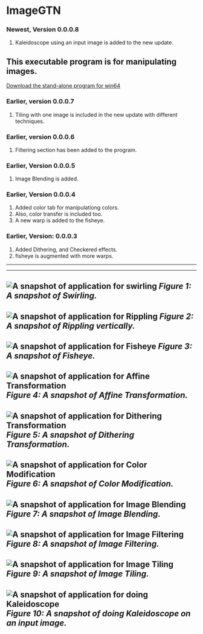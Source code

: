 # ImageGTN
### Newest, Version 0.0.0.8
1. Kaleidoscope using an input image is added to the new update.
## This executable program is for manipulating images.
[Download the stand-alone program for win64](https://drive.google.com/file/d/1LXXYUCPtZvVYmk7qx97YoNA41vW4A14C/view?usp=sharing)
### Earlier, version 0.0.0.7
1. Tiling with one image is included in the new update with different techniques.
### Earlier, version 0.0.0.6
1. Filtering section has been added to the program.
### Earlier, Version 0.0.0.5
1. Image Blending is added.
### Earlier, Version 0.0.0.4
1. Added color tab for manipulationg colors.
2. Also, color transfer is included too.
3. A new warp is added to the fisheye.
### Earlier, Version: 0.0.0.3
1. Added Dithering, and Checkered effects.
2. fisheye is augmented with more warps.
---
---
![A snapshot of application for swirling](Media/ver-0-0-0-1-snap-swirl.jpg) *Figure 1: A snapshot of Swirling.*
---
![A snapshot of application for Rippling](Media/ver-0-0-0-1-snap-ripplev.jpg) *Figure 2: A snapshot of Rippling vertically.*
---
![A snapshot of application for Fisheye](Media/ver-0-0-0-2-snap-fisheye.jpg) *Figure 3: A snapshot of Fisheye.*
---
![A snapshot of application for Affine Transformation](Media/ver-0-0-0-2-snap-affine.jpg) *Figure 4: A snapshot of Affine Transformation.*
---
![A snapshot of application for Dithering Transformation](Media/ver-0-0-0-3-snap-dithering.jpg) *Figure 5: A snapshot of Dithering Transformation.*
---
![A snapshot of application for Color Modification](Media/ver-0-0-0-4-snap-color.jpg) *Figure 6: A snapshot of Color Modification.*
---
![A snapshot of application for Image Blending](Media/ver-0-0-0-5-snap-blend.jpg) *Figure 7: A snapshot of Image Blending.*
---
![A snapshot of application for Image Filtering](Media/ver-0-0-0-6-snap-filtering.jpg) *Figure 8: A snapshot of Image Filtering.*
---
![A snapshot of application for Image Tiling](Media/ver-0-0-0-7-snap-tiling.jpg) *Figure 9: A snapshot of Image Tiling.*
---
![A snapshot of application for doing Kaleidoscope](Media/ver-0-0-0-8-snap-kaleidoscope.jpg) *Figure 10: A snapshot of doing Kaleidoscope on an input image.*
---